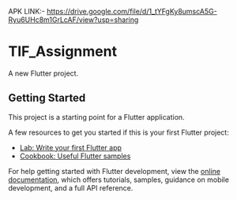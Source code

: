 APK LINK:- https://drive.google.com/file/d/1_tYFgKy8umscA5G-Ryu6UHc8m1GrLcAF/view?usp=sharing


# TIF_Assignment

A new Flutter project.

## Getting Started

This project is a starting point for a Flutter application.

A few resources to get you started if this is your first Flutter project:

- [Lab: Write your first Flutter app](https://docs.flutter.dev/get-started/codelab)
- [Cookbook: Useful Flutter samples](https://docs.flutter.dev/cookbook)

For help getting started with Flutter development, view the
[online documentation](https://docs.flutter.dev/), which offers tutorials,
samples, guidance on mobile development, and a full API reference.
